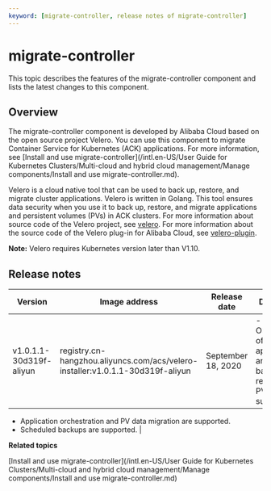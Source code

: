 ```yaml
---
keyword: [migrate-controller, release notes of migrate-controller]
---
```


# migrate-controller

This topic describes the features of the migrate-controller component and lists the latest changes to this component.

## Overview

The migrate-controller component is developed by Alibaba Cloud based on the open source project Velero. You can use this component to migrate Container Service for Kubernetes \(ACK\) applications. For more information, see [Install and use migrate-controller](/intl.en-US/User Guide for Kubernetes Clusters/Multi-cloud and hybrid cloud management/Manage components/Install and use migrate-controller.md).

Velero is a cloud native tool that can be used to back up, restore, and migrate cluster applications. Velero is written in Golang. This tool ensures data security when you use it to back up, restore, and migrate applications and persistent volumes \(PVs\) in ACK clusters. For more information about source code of the Velero project, see [velero](https://github.com/vmware-tanzu/velero). For more information about the source code of the Velero plug-in for Alibaba Cloud, see [velero-plugin](https://github.com/AliyunContainerService/velero-plugin).

**Note:** Velero requires Kubernetes version later than V1.10.

## Release notes

|Version|Image address|Release date|Description|
|-------|-------------|------------|-----------|
|v1.0.1.1-30d319f-aliyun|registry.cn-hangzhou.aliyuncs.com/acs/velero-installer:v1.0.1.1-30d319f-aliyun|September 18, 2020|-   Orchestration of ACK applications and the backup and restoration of PV data are supported.
-   Application orchestration and PV data migration are supported.
-   Scheduled backups are supported. |

**Related topics**  


[Install and use migrate-controller](/intl.en-US/User Guide for Kubernetes Clusters/Multi-cloud and hybrid cloud management/Manage components/Install and use migrate-controller.md)

